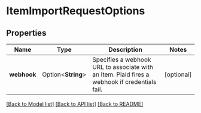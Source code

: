 # ItemImportRequestOptions

## Properties

Name | Type | Description | Notes
------------ | ------------- | ------------- | -------------
**webhook** | Option<**String**> | Specifies a webhook URL to associate with an Item. Plaid fires a webhook if credentials fail.  | [optional]

[[Back to Model list]](../README.md#documentation-for-models) [[Back to API list]](../README.md#documentation-for-api-endpoints) [[Back to README]](../README.md)



